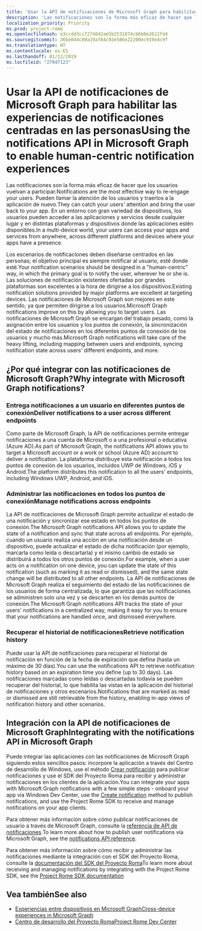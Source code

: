 ```yaml
---
title: 'Usar la API de notificaciones de Microsoft Graph para habilitar las experiencias de notificaciones centradas en las personas '
description: 'Las notificaciones son la forma más eficaz de hacer que los usuarios vuelvan a participar. Pueden llamar la atención de los usuarios y traerlos a la aplicación de nuevo. En un entorno con gran variedad de dispositivos, los usuarios pueden acceder a las aplicaciones y servicios desde cualquier lugar y en distintas plataformas y dispositivos donde las aplicaciones estén disponibles. '
localization_priority: Priority
ms.prod: project-rome
ms.openlocfilehash: e3ccdd3cc7274042ae5b2531874cb6b8e2612fd4
ms.sourcegitcommit: 36be044c89a19af84c93e586e22200ec919e4c9f
ms.translationtype: HT
ms.contentlocale: es-ES
ms.lasthandoff: 01/12/2019
ms.locfileid: "27947123"
---
```

# <a name="using-the-notifications-api-in-microsoft-graph-to-enable-human-centric-notification-experiences"></a><span data-ttu-id="88949-105">Usar la API de notificaciones de Microsoft Graph para habilitar las experiencias de notificaciones centradas en las personas</span><span class="sxs-lookup"><span data-stu-id="88949-105">Using the notifications API in Microsoft Graph to enable human-centric notification experiences</span></span> 

<span data-ttu-id="88949-106">Las notificaciones son la forma más eficaz de hacer que los usuarios vuelvan a participar.</span><span class="sxs-lookup"><span data-stu-id="88949-106">Notifications are the most effective way to re-engage your users.</span></span> <span data-ttu-id="88949-107">Pueden llamar la atención de los usuarios y traerlos a la aplicación de nuevo.</span><span class="sxs-lookup"><span data-stu-id="88949-107">They can catch your users' attention and bring the user back to your app.</span></span> <span data-ttu-id="88949-108">En un entorno con gran variedad de dispositivos, los usuarios pueden acceder a las aplicaciones y servicios desde cualquier lugar y en distintas plataformas y dispositivos donde las aplicaciones estén disponibles.</span><span class="sxs-lookup"><span data-stu-id="88949-108">In a multi-device world, your users can access your apps and services from anywhere, across different platforms and devices where your apps have a presence.</span></span> 

<span data-ttu-id="88949-109">Los escenarios de notificaciones deben diseñarse centrados en las personas; el objetivo principal es siempre notificar al usuario, esté donde esté.</span><span class="sxs-lookup"><span data-stu-id="88949-109">Your notification scenarios should be designed in a "human-centric" way, in which the primary goal is to notify the user, wherever he or she is.</span></span> <span data-ttu-id="88949-110">Las soluciones de notificación existentes ofertadas por grandes plataformas son excelentes a la hora de dirigirse a los dispositivos.</span><span class="sxs-lookup"><span data-stu-id="88949-110">Existing notification solutions provided by major platforms are excellent at targeting devices.</span></span> <span data-ttu-id="88949-111">Las notificaciones de Microsoft Graph son mejores en este sentido, ya que permiten dirigirse a los usuarios.</span><span class="sxs-lookup"><span data-stu-id="88949-111">Microsoft Graph notifications  improve on this by allowing you to target users.</span></span> <span data-ttu-id="88949-112">Las notificaciones de Microsoft Graph se encargan del trabajo pesado, como la asignación entre los usuarios y los puntos de conexión, la sincronización del estado de notificaciones en los diferentes puntos de conexión de los usuarios y mucho más.</span><span class="sxs-lookup"><span data-stu-id="88949-112">Microsoft Graph notifications will take care of the heavy lifting, including mapping between users and endpoints, syncing notification state across users' different endpoints, and more.</span></span> 

## <a name="why-integrate-with-microsoft-graph-notifications"></a><span data-ttu-id="88949-113">¿Por qué integrar con las notificaciones de Microsoft Graph?</span><span class="sxs-lookup"><span data-stu-id="88949-113">Why integrate with Microsoft Graph notifications?</span></span>
### <a name="deliver-notifications-to-a-user-across-different-endpoints"></a><span data-ttu-id="88949-114">Entrega notificaciones a un usuario en diferentes puntos de conexión</span><span class="sxs-lookup"><span data-stu-id="88949-114">Deliver notifications to a user across different endpoints</span></span>
<span data-ttu-id="88949-115">Como parte de Microsoft Graph, la API de notificaciones permite entregar notificaciones a una cuenta de Microsoft o a una profesional o educativa (Azure AD).</span><span class="sxs-lookup"><span data-stu-id="88949-115">As part of Microsoft Graph, the notifications API allows you to target a Microsoft account or a work or school (Azure AD) account to deliver a notification.</span></span> <span data-ttu-id="88949-116">La plataforma distribuye esta notificación a todos los puntos de conexión de los usuarios, incluidos UWP de Windows, iOS y Android.</span><span class="sxs-lookup"><span data-stu-id="88949-116">The platform distributes this notification to all the users' endpoints, including Windows UWP, Android, and iOS.</span></span> 

### <a name="manage-notifications-across-endpoints"></a><span data-ttu-id="88949-117">Administrar las notificaciones en todos los puntos de conexión</span><span class="sxs-lookup"><span data-stu-id="88949-117">Manage notifications across endpoints</span></span>
<span data-ttu-id="88949-118">La API de notificaciones de Microsoft Graph permite actualizar el estado de una notificación y sincronizar ese estado en todos los puntos de conexión.</span><span class="sxs-lookup"><span data-stu-id="88949-118">The Microsoft Graph notifications API allows you to update the state of a notification and sync that state across all endpoints.</span></span> <span data-ttu-id="88949-119">Por ejemplo, cuando un usuario realiza una acción en una notificación desde un dispositivo, puede actualizar el estado de dicha notificación (por ejemplo, marcarla como leída o descartarla) y el mismo cambio de estado se distribuirá a todos los otros puntos de conexión.</span><span class="sxs-lookup"><span data-stu-id="88949-119">For example, when a user acts on a notification on one device, you can update the state of this notification (such as marking it as read or dismissed), and the same state change will be distributed to all other endpoints.</span></span> <span data-ttu-id="88949-120">La API de notificaciones de Microsoft Graph realiza el seguimiento del estado de las notificaciones de los usuarios de forma centralizada, lo que garantiza que las notificaciones se administren solo una vez y se descarten en los demás puntos de conexión.</span><span class="sxs-lookup"><span data-stu-id="88949-120">The Microsoft Graph notifications API tracks the state of your users' notifications in a centralized way, making it easy for you to ensure that your notifications are handled once, and dismissed everywhere.</span></span>

### <a name="retrieve-notification-history"></a><span data-ttu-id="88949-121">Recuperar el historial de notificaciones</span><span class="sxs-lookup"><span data-stu-id="88949-121">Retrieve notification history</span></span>
<span data-ttu-id="88949-122">Puede usar la API de notificaciones para recuperar el historial de notificación en función de la fecha de expiración que defina (hasta un máximo de 30 días).</span><span class="sxs-lookup"><span data-stu-id="88949-122">You can use the notifications API to retrieve notification history based on an expiration time you define (up to 30 days).</span></span> <span data-ttu-id="88949-123">Las notificaciones marcadas como leídas o descartadas todavía se pueden recuperar del historial, lo que habilita las vistas en la aplicación del historial de notificaciones y otros escenarios.</span><span class="sxs-lookup"><span data-stu-id="88949-123">Notifications that are marked as read or dismissed are still retrievable from the history, enabling in-app views of notification history and other  scenarios.</span></span> 

## <a name="integrating-with-the-notifications-api-in-microsoft-graph"></a><span data-ttu-id="88949-124">Integración con la API de notificaciones de Microsoft Graph</span><span class="sxs-lookup"><span data-stu-id="88949-124">Integrating with the notifications API in Microsoft Graph</span></span>

<span data-ttu-id="88949-125">Puede integrar las aplicaciones con las notificaciones de Microsoft Graph siguiendo estos sencillos pasos: incorpore la aplicación a través del Centro de desarrollo de Windows, use el método [Crear notificación](/graph/api/projectrome-notification-post?view=graph-rest-beta) para publicar notificaciones y use el SDK del Proyecto Roma para recibir y administrar notificaciones en los clientes de la aplicación.</span><span class="sxs-lookup"><span data-stu-id="88949-125">You can integrate your apps with Microsoft Graph notifications with a few simple steps - onboard your app via Windows Dev Center, use the [Create notification](/graph/api/projectrome-notification-post?view=graph-rest-beta) method to publish notifications, and use the Project Rome SDK to receive and manage notifications on your app clients.</span></span>  

<span data-ttu-id="88949-126">Para obtener más información sobre cómo publicar notificaciones de usuario a través de Microsoft Graph, consulte la [referencia de API de notificaciones](/graph/api/resources/notifications-api-overview?view=graph-rest-beta).</span><span class="sxs-lookup"><span data-stu-id="88949-126">To learn more about how to publish user notifications via Microsoft Graph, see the [notifications API reference](/graph/api/resources/notifications-api-overview?view=graph-rest-beta).</span></span>
 
<span data-ttu-id="88949-127">Para obtener más información sobre cómo recibir y administrar las notificaciones mediante la integración con el SDK del Proyecto Roma, consulte la [documentación del SDK del Proyecto Roma](https://docs.microsoft.com/es-ES/windows/project-rome/)</span><span class="sxs-lookup"><span data-stu-id="88949-127">To learn more about receiving and managing notifications by integrating with the Project Rome SDK, see the [Project Rome SDK documentation](https://docs.microsoft.com/es-ES/windows/project-rome/)</span></span> 

## <a name="see-also"></a><span data-ttu-id="88949-128">Vea también</span><span class="sxs-lookup"><span data-stu-id="88949-128">See also</span></span>

- [<span data-ttu-id="88949-129">Experiencias entre dispositivos en Microsoft Graph</span><span class="sxs-lookup"><span data-stu-id="88949-129">Cross-device experiences in Microsoft Graph</span></span>](cross-device-concept-overview.md)
- [<span data-ttu-id="88949-130">Centro de desarrollo del Proyecto Roma</span><span class="sxs-lookup"><span data-stu-id="88949-130">Project Rome Dev Center</span></span>](https://aka.ms/projectrome)
